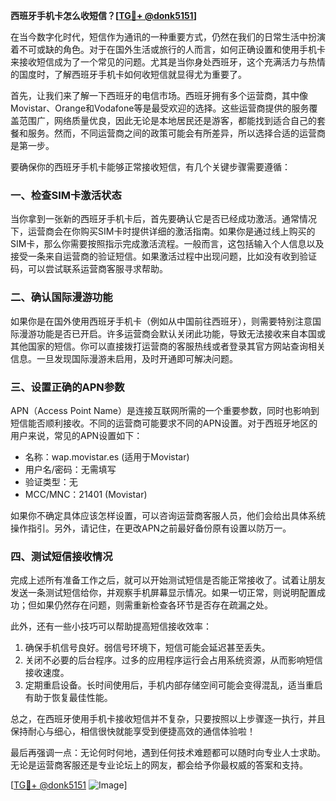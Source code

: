 **西班牙手机卡怎么收短信？[[TG💪+ @donk5151](https://t.me/s/donk5151)]**

在当今数字化时代，短信作为通讯的一种重要方式，仍然在我们的日常生活中扮演着不可或缺的角色。对于在国外生活或旅行的人而言，如何正确设置和使用手机卡来接收短信成为了一个常见的问题。尤其是当你身处西班牙，这个充满活力与热情的国度时，了解西班牙手机卡如何收短信就显得尤为重要了。

首先，让我们来了解一下西班牙的电信市场。西班牙拥有多个运营商，其中像Movistar、Orange和Vodafone等是最受欢迎的选择。这些运营商提供的服务覆盖范围广，网络质量优良，因此无论是本地居民还是游客，都能找到适合自己的套餐和服务。然而，不同运营商之间的政策可能会有所差异，所以选择合适的运营商是第一步。

要确保你的西班牙手机卡能够正常接收短信，有几个关键步骤需要遵循：

### 一、检查SIM卡激活状态

当你拿到一张新的西班牙手机卡后，首先要确认它是否已经成功激活。通常情况下，运营商会在你购买SIM卡时提供详细的激活指南。如果你是通过线上购买的SIM卡，那么你需要按照指示完成激活流程。一般而言，这包括输入个人信息以及接受一条来自运营商的验证短信。如果激活过程中出现问题，比如没有收到验证码，可以尝试联系运营商客服寻求帮助。

### 二、确认国际漫游功能

如果你是在国外使用西班牙手机卡（例如从中国前往西班牙），则需要特别注意国际漫游功能是否已开启。许多运营商会默认关闭此功能，导致无法接收来自本国或其他国家的短信。你可以直接拨打运营商的客服热线或者登录其官方网站查询相关信息。一旦发现国际漫游未启用，及时开通即可解决问题。

### 三、设置正确的APN参数

APN（Access Point Name）是连接互联网所需的一个重要参数，同时也影响到短信能否顺利接收。不同的运营商可能要求不同的APN设置。对于西班牙地区的用户来说，常见的APN设置如下：
- 名称：wap.movistar.es (适用于Movistar)
- 用户名/密码：无需填写
- 验证类型：无
- MCC/MNC：21401 (Movistar)

如果你不确定具体应该怎样设置，可以咨询运营商客服人员，他们会给出具体系统操作指引。另外，请记住，在更改APN之前最好备份原有设置以防万一。

### 四、测试短信接收情况

完成上述所有准备工作之后，就可以开始测试短信是否能正常接收了。试着让朋友发送一条测试短信给你，并观察手机屏幕显示情况。如果一切正常，则说明配置成功；但如果仍然存在问题，则需重新检查各环节是否存在疏漏之处。

此外，还有一些小技巧可以帮助提高短信接收效率：
1. 确保手机信号良好。弱信号环境下，短信可能会延迟甚至丢失。
2. 关闭不必要的后台程序。过多的应用程序运行会占用系统资源，从而影响短信接收速度。
3. 定期重启设备。长时间使用后，手机内部存储空间可能会变得混乱，适当重启有助于恢复最佳性能。

总之，在西班牙使用手机卡接收短信并不复杂，只要按照以上步骤逐一执行，并且保持耐心与细心，相信很快就能享受到便捷高效的通信体验啦！

最后再强调一点：无论何时何地，遇到任何技术难题都可以随时向专业人士求助。无论是运营商客服还是专业论坛上的网友，都会给予你最权威的答案和支持。

[[TG💪+ @donk5151](https://t.me/s/donk5151) ![Image](https://i.postimg.cc/rwNCRYN7/Snipaste-2025-04-30-17-27-05.png)]